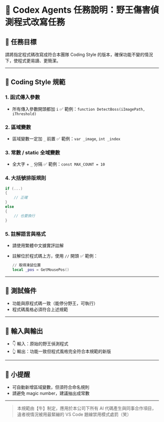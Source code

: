 # 🤖 Codex Agents 任務說明：野王傷害偵測程式改寫任務

## 🌟 任務目標

請將指定程式碼改寫成符合本團隊 Coding Style 的版本，確保功能不變的情況下，使程式更易讀、更簡潔。

---

## 🧠 Coding Style 規範

### 1. 函式傳入參數

* 所有傳入參數開頭都加 `i`
  ✅ 範例：`function DetectBoss(iImagePath, iThreshold)`

### 2. 區域變數

* 區域變數一定加 `_` 前置
  ✅ 範例：`var _image`, `int _index`

### 3. 常數 / static 全域變數

* 全大字 + `_` 分隔
  ✅ 範例：`const MAX_COUNT = 10`

### 4. 大括號排版規則

```csharp
if (...)
{
    // 正確
}
else
{
    // 也要換行
}
```

### 5. 註解語言與格式

* 請使用繁體中文據實評註解
* 註解位於程式碼上方，使用 `//` 開頭
  ✅ 範例：

  ```lua
  // 取得滑鼠位置
  local _pos = GetMousePos()
  ```

---

## 🔮 測試條件

* 功能與原程式碼一致（能停分野王，可執行）
* 程式碼風格必須符合上述規範

---

## 📁 輸入與輸出

* 👇 輸入：原始的野王偵測程式
* 👆 輸出：功能一致但程式風格完全符合本規範的新版

---

## 💭 小提醒

* 可自動新增區域變數，但須符合命名規則
* 請避免 magic number，建議抽出成常數

---

> 本規範由【牛】制定，應用於本公司下所有 AI 代碼產生與同事合作項目，違者視情況被用最緊繃的 VS Code 題線禁用模式處罰（笑）
